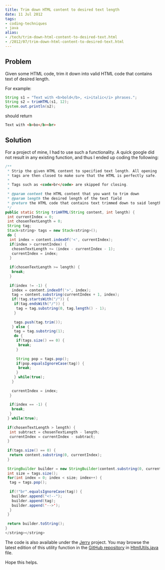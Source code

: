 ```yaml
---
title: Trim down HTML content to desired text length
date: 11 Jul 2012
tags: 
- coding-techniques
- java
alias:
- /tech/trim-down-html-content-to-desired-text.html
- /2012/07/trim-down-html-content-to-desired-text.html
---
```


Problem
-------
Given some HTML code, trim it down into valid HTML code that contains text of desired length.

For example:

```java
String s1 = "Text with <b>bold</b>, <i>italic</i> phrases.";
String s2 = trimHTML(s1, 12);
System.out.println(s2);
```

should return

```html
Text with <b>bo</b><br>
```

Solution
--------
For a project of mine, I had to use such a functionality. A quick google did not result 
in any existing function, and thus I ended up coding the following:

```java
/**
 * Strip the given HTML content to specified text length. All opening
 * tags are then closed to make sure that the HTML is perfectly safe.
 * 
 * Tags such as <code>br</code> are skipped for closing.
 * 
 * @param content the HTML content that you want to trim down
 * @param length the desired length of the text field
 * @return the HTML code that contains text trimmed down to said length
 */
public static String trimHTML(String content, int length) {
 int currentIndex = 0;
 int chosenTextLength = 0;
 String tag;
 Stack<string> tags = new Stack<string>();
 do {
  int index = content.indexOf('<', currentIndex);
  if(index > currentIndex) {
   chosenTextLength += (index - currentIndex - 1);
   currentIndex = index;
  }
   
  if(chosenTextLength >= length) {
   break;
  }
   
  if(index != -1) {
   index = content.indexOf('>', index);
   tag = content.substring(currentIndex + 1, index);
   if(!tag.startsWith("/")) {
    if(tag.endsWith("/")) {
     tag = tag.substring(0, tag.length() - 1);
    }
     
    tags.push(tag.trim());
   } else {
    tag = tag.substring(1);
    do {
     if(tags.size() == 0) {
      break;
     }
      
     String pop = tags.pop();
     if(pop.equalsIgnoreCase(tag)) {
      break;
     }
    } while(true);
   }
    
   currentIndex = index;
  }
   
  if(index == -1) {
   break;
  }
 } while(true);
  
 if(chosenTextLength > length) {
  int subtract = chosenTextLength - length;
  currentIndex = currentIndex - subtract;
 }
  
 if(tags.size() == 0) {
  return content.substring(0, currentIndex);
 }
  
 StringBuilder builder = new StringBuilder(content.substring(0, currentIndex));
 int size = tags.size();
 for(int index = 0; index < size; index++) {
  tag = tags.pop();
   
  if(!"br".equalsIgnoreCase(tag)) {
   builder.append("<!--");
   builder.append(tag);
   builder.append('-->');
  }
 }
  
 return builder.toString();
}
</string></string>
```

The code is also available under the <a href="http://www.sangupta.com/projects/jerry">Jerry</a> project. You 
may browse the latest edition of this utility function in the <a href="https://github.com/sangupta/jerry">GitHub 
repository</a> in <a href="https://github.com/sangupta/jerry/blob/master/src/main/java/com/sangupta/jerry/util/HtmlUtils.java">HtmlUtils.java</a> file.

Hope this helps.